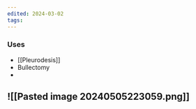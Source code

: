 ```yaml
---
edited: 2024-03-02
tags:
---
```

### Uses
- [[Pleurodesis]]
- Bullectomy
- 
![[Pasted image 20240505223059.png]]
---
